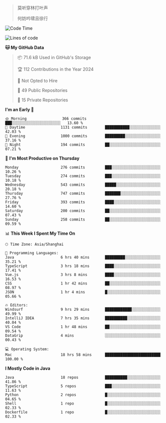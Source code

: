 > 莫听穿林打叶声
> 
> 何妨吟啸且徐行

<!-- ![Github Stats](https://github-readme-stats.vercel.app/api?username=catch6&count_private=true&show_icons=true&theme=gruvbox) -->

<!-- ![Top Langs](https://github-readme-stats.vercel.app/api/top-langs/?username=catch6&layout=compact) -->

<!--START_SECTION:waka-->
![Code Time](http://img.shields.io/badge/Code%20Time-1%2C941%20hrs%205%20mins-blue)

![Lines of code](https://img.shields.io/badge/From%20Hello%20World%20I%27ve%20Written-9.4%20million%20lines%20of%20code-blue)

**🐱 My GitHub Data** 

> 📦 71.6 kB Used in GitHub's Storage 
 > 
> 🏆 112 Contributions in the Year 2024
 > 
> 🚫 Not Opted to Hire
 > 
> 📜 49 Public Repositories 
 > 
> 🔑 15 Private Repositories 
 > 
**I'm an Early 🐤** 

```text
🌞 Morning                366 commits         ███░░░░░░░░░░░░░░░░░░░░░░   13.60 % 
🌆 Daytime                1131 commits        ███████████░░░░░░░░░░░░░░   42.03 % 
🌃 Evening                1000 commits        █████████░░░░░░░░░░░░░░░░   37.16 % 
🌙 Night                  194 commits         ██░░░░░░░░░░░░░░░░░░░░░░░   07.21 % 
```
📅 **I'm Most Productive on Thursday** 

```text
Monday                   276 commits         ███░░░░░░░░░░░░░░░░░░░░░░   10.26 % 
Tuesday                  274 commits         ███░░░░░░░░░░░░░░░░░░░░░░   10.18 % 
Wednesday                543 commits         █████░░░░░░░░░░░░░░░░░░░░   20.18 % 
Thursday                 747 commits         ███████░░░░░░░░░░░░░░░░░░   27.76 % 
Friday                   393 commits         ████░░░░░░░░░░░░░░░░░░░░░   14.60 % 
Saturday                 200 commits         ██░░░░░░░░░░░░░░░░░░░░░░░   07.43 % 
Sunday                   258 commits         ██░░░░░░░░░░░░░░░░░░░░░░░   09.59 % 
```


📊 **This Week I Spent My Time On** 

```text
🕑︎ Time Zone: Asia/Shanghai

💬 Programming Languages: 
Java                     6 hrs 40 mins       █████████░░░░░░░░░░░░░░░░   35.21 % 
TypeScript               3 hrs 18 mins       ████░░░░░░░░░░░░░░░░░░░░░   17.41 % 
Vue.js                   3 hrs 8 mins        ████░░░░░░░░░░░░░░░░░░░░░   16.53 % 
CSS                      1 hr 42 mins        ██░░░░░░░░░░░░░░░░░░░░░░░   08.97 % 
JSON                     1 hr 4 mins         █░░░░░░░░░░░░░░░░░░░░░░░░   05.66 % 

🔥 Editors: 
Windsurf                 9 hrs 29 mins       ████████████░░░░░░░░░░░░░   49.99 % 
IntelliJ IDEA            7 hrs 35 mins       ██████████░░░░░░░░░░░░░░░   40.04 % 
VS Code                  1 hr 48 mins        ██░░░░░░░░░░░░░░░░░░░░░░░   09.54 % 
DataGrip                 4 mins              ░░░░░░░░░░░░░░░░░░░░░░░░░   00.43 % 

💻 Operating System: 
Mac                      18 hrs 58 mins      █████████████████████████   100.00 % 
```

**I Mostly Code in Java** 

```text
Java                     18 repos            ██████████░░░░░░░░░░░░░░░   41.86 % 
TypeScript               5 repos             ███░░░░░░░░░░░░░░░░░░░░░░   11.63 % 
Python                   2 repos             █░░░░░░░░░░░░░░░░░░░░░░░░   04.65 % 
Shell                    1 repo              █░░░░░░░░░░░░░░░░░░░░░░░░   02.33 % 
Dockerfile               1 repo              █░░░░░░░░░░░░░░░░░░░░░░░░   02.33 % 
```




<!--END_SECTION:waka-->
